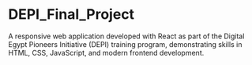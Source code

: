 # DEPI_Final_Project
A responsive web application developed with React as part of the Digital Egypt Pioneers Initiative (DEPI) training program, demonstrating skills in HTML, CSS, JavaScript, and modern frontend development.
